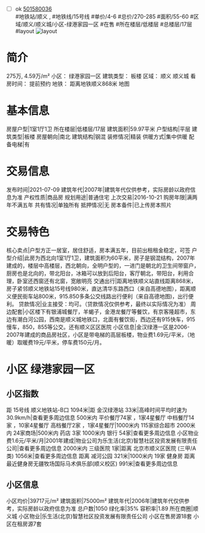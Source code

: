 - [ ] ok [501580036](https://bj.5i5j.com/ershoufang/501580036.html)  
 #地铁站/顺义 ,  #地铁线/15号线
#单价/4-6 #总价/270-285 #面积/55-60   #区域/顺义/顺义城/小区-绿港家园一区 #在售 #所在楼层/低楼层 #总楼层/17层 #layout 
![layout](http://image2a.5i5j.com/bdir/layout/16f60df102654099b8df248379a4e075.jpg_P5.jpg) 
# 简介 
 275万,  4.59万/m² 
小区： 绿港家园一区
建筑类型： 板楼
区域： 顺义 顺义城
看房时间： 提前预约
地铁： 距离地铁顺义868米 地图
# 基本信息 
 房屋户型|1室1厅1卫
所在楼层|低楼层/17层
建筑面积|59.97平米
户型结构|平层
建筑类型|板楼
房屋朝向|南北
建筑结构|钢混
装修情况|精装
供暖方式|集中供暖
配备电梯|有
# 交易信息 
 发布时间|2021-07-09
建筑年代|2007年|建筑年代仅供参考，实际房龄以政府信息为准
产权性质|商品房
规划用途|普通住宅
上次交易|2016-10-21
购房年限|满两年不满五年
共有情况|单独所有
抵押情况|无
房本备件|已上传房本照片
# 交易特色 
 核心卖点|户型方正一居室，居住舒适，房本满五年，目前出租租金稳定，可签
户型介绍|此房为西北向1室1厅1卫，建筑面积为60平米，房子是钢混结构，2007年建成的，楼层中高楼层，西北朝向，全明户型的，一进门是朝北的卫生间带窗户，厨房也是北向的，带北阳台，冰箱可以放到后阳台，客厅朝北，带阳台，利用合理，卧室还西窗还有北窗，宽敞明亮
交通出行|距离地铁顺义站直线距离868米，房子紧邻顺义地铁站15号线980米，直达清华东路西口（来自高德地图），距离顺义便民街车站800米，915.850多条公交线路出行便利（来自高德地图)，出行便利。
贷款情况|业主接受：均可。（贷款情况仅供参考，最终以实际情况为准）
周边配套|小区楼下有银浦城餐厅，羊蝎子，金港龙餐厅等餐饮，有京客隆超市，东边有潮白河公园，西南是顺义城地铁口，北面有餐饮街，西边还有915快车，915慢车，850，855等公交。还有顺义区区医院
小区信息|金汉绿港一区是2006-2007年建成的商品房社区，小区是带电梯的高层板楼，物业费1.69元/平米，（地暖）取暖费19元/平米，停车费150元/月。
# 小区 绿港家园一区
## 小区指数 
 距 15号线 顺义地铁站-B口 1094米|距 金汉绿港站 33米|高峰时间平均时速为30.9km/h|查看更多周边信息
500米内 平价餐厅74家 ，1家4星餐厅
中档餐厅14家 ，10家4星餐厅
高档餐厅2家 ，1家4星餐厅|1000米内 115家综合超市
2000米内 24家商场|500米内 药店 3家
1000米内 银行 54家|查看更多周边信息
小区物业费1.6元/平米/月|2001年建成|物业公司为乐生活(北京)智慧社区投资发展有限责任公司|查看更多周边信息
2000米内 三级医院 1家|距离 北京市顺义区医院 (三甲/A类) 1056米|查看更多周边信息
距离 减河公园 321米|1000米内 19家 健身房
距离最近健身房无疆牧场国际马术俱乐部(顺义校区) 991米|查看更多周边信息
## 小区信息 
 小区均价|39717元/m²
建筑面积|75000m²
建筑年代|2006年|建筑年代仅供参考，实际房龄以政府信息为准
总户数|1050
绿化率|35%
容积率|1.89
所在商圈|顺义城
小区物业|乐生活(北京)智慧社区投资发展有限责任公司
小区在售房源18套
小区在租房源7套
